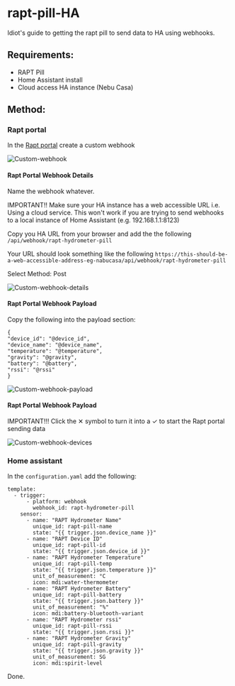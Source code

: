 # rapt-pill-HA
Idiot's guide to getting the rapt pill to send data to HA using webhooks.


## Requirements:
- RAPT Pill
- Home Assistant install
- Cloud access HA instance (Nebu Casa)


## Method:

### Rapt portal

In the [Rapt portal](https://app.rapt.io/integration/webhooks/list) create a custom webhook

![Custom-webhook](https://user-images.githubusercontent.com/52124037/218245590-95ddaa8b-5d8c-4855-b673-c2a16b0895c6.png)



#### Rapt Portal Webhook Details

Name the webhook whatever.


IMPORTANT!! Make sure your HA instance has a web accessible URL i.e. Using a cloud service. This won't work if you are trying to send webhooks to a local instance of Home Assistant (e.g. 192.168.1.1:8123)

Copy you HA URL from your browser and add the the following ```/api/webhook/rapt-hydrometer-pill```

Your URL should look something like the following ```https://this-should-be-a-web-accessible-address-eg-nabucasa/api/webhook/rapt-hydrometer-pill```

Select Method: Post

![Custom-webhook-details](https://user-images.githubusercontent.com/52124037/218245740-678fa470-907f-4a2f-97cb-2880a24c4985.png)


#### Rapt Portal Webhook Payload
Copy the following into the payload section:

```
{
"device_id": "@device_id",
"device_name": "@device_name",
"temperature": "@temperature",
"gravity": "@gravity",
"battery": "@battery",
"rssi": "@rssi"
}
```
![Custom-webhook-payload](https://user-images.githubusercontent.com/52124037/218245797-ad54f6ba-7a0d-448d-9770-2ba86f123357.png)

#### Rapt Portal Webhook Payload
IMPORTANT!!! Click the ✕ symbol to turn it into a ✓ to start the Rapt portal sending data

![Custom-webhook-devices](https://user-images.githubusercontent.com/52124037/218245844-1438fd28-303c-491e-9825-1fd24f3f649c.png)



### Home assistant
In the ```configuration.yaml``` add the following:

```
template:        
  - trigger:
      - platform: webhook
        webhook_id: rapt-hydrometer-pill
    sensor:
      - name: "RAPT Hydrometer Name"
        unique_id: rapt-pill-name
        state: "{{ trigger.json.device_name }}"
      - name: "RAPT Device ID"
        unique_id: rapt-pill-id
        state: "{{ trigger.json.device_id }}"
      - name: "RAPT Hydrometer Temperature"
        unique_id: rapt-pill-temp
        state: "{{ trigger.json.temperature }}"
        unit_of_measurement: °C
        icon: mdi:water-thermometer
      - name: "RAPT Hydrometer Battery"
        unique_id: rapt-pill-battery
        state: "{{ trigger.json.battery }}"
        unit_of_measurement: "%"
        icon: mdi:battery-bluetooth-variant
      - name: "RAPT Hydrometer rssi"
        unique_id: rapt-pill-rssi
        state: "{{ trigger.json.rssi }}"
      - name: "RAPT Hydrometer Gravity"
        unique_id: rapt-pill-gravity
        state: "{{ trigger.json.gravity }}"
        unit_of_measurement: SG
        icon: mdi:spirit-level
```

Done.
